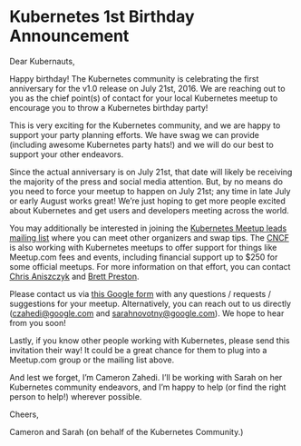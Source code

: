 # Kubernetes 1st Birthday Announcement

Dear Kubernauts,

Happy birthday! The Kubernetes community is celebrating the first anniversary for the v1.0 release on July 21st, 2016. We are reaching out to you as the chief point(s) of contact for your local Kubernetes meetup to encourage you to throw a Kubernetes birthday party!

This is very exciting for the Kubernetes community, and we are happy to support your party planning efforts. We have swag we can provide (including awesome Kubernetes party hats!) and we will do our best to support your other endeavors. 

Since the actual anniversary is on July 21st, that date will likely be receiving the majority of the press and social media attention. But, by no means do you need to force your meetup to happen on July 21st; any time in late July or early August works great! We’re just hoping to get more people excited about Kubernetes and get users and developers meeting across the world. 

You may additionally be interested in joining the [Kubernetes Meetup leads mailing list](https://groups.google.com/forum/#!members/kubernetes-meetup-leads) where you can meet other organizers and swap tips. The [CNCF](https://cncf.io/community) is also working with Kubernetes meetups to offer support for things like Meetup.com fees and events, including financial support up to $250 for some official meetups. For more information on that effort, you can contact [Chris Aniszczyk](caniszczyk@linuxfoundation.org) and [Brett Preston](bpreston@linuxfoundation.org).

Please contact us via [this Google form](https://docs.google.com/forms/d/1B17ckkz-FYEFhkQ2ZD8PZBH1ZnSCdpS366lB3a6MAtE/viewform) with any questions / requests / suggestions for your meetup.  Alternatively, you can reach out to us directly (czahedi@google.com and sarahnovotny@google.com).  We hope to hear from you soon!

Lastly, if you know other people working with Kubernetes, please send this invitation their way! It could be a great chance for them to plug into a Meetup.com group or the mailing list above. 

And lest we forget, I’m Cameron Zahedi. I’ll be working with Sarah on her Kubernetes community endeavors, and I’m happy to help (or find the right person to help!) wherever possible.

Cheers,

Cameron and Sarah (on behalf of the Kubernetes Community.)


